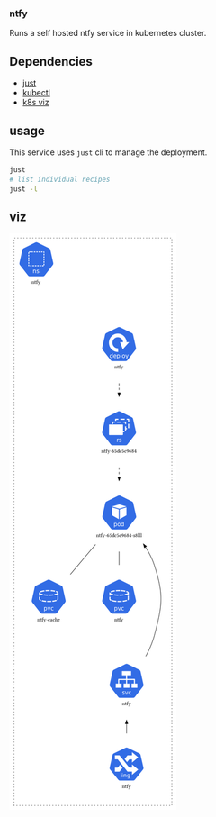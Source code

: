 ### ntfy

Runs a self hosted ntfy service in kubernetes cluster.

## Dependencies

- [just](https://github.com/casey/just)
- [kubectl](https://kubernetes.io/docs/tasks/tools/)
- [k8s viz](https://github.com/mkimuram/k8sviz)

## usage

This service uses `just` cli to manage the deployment.

```bash
just
# list individual recipes
just -l
```

## viz

![ntfy](ntfy-k8s.png)
